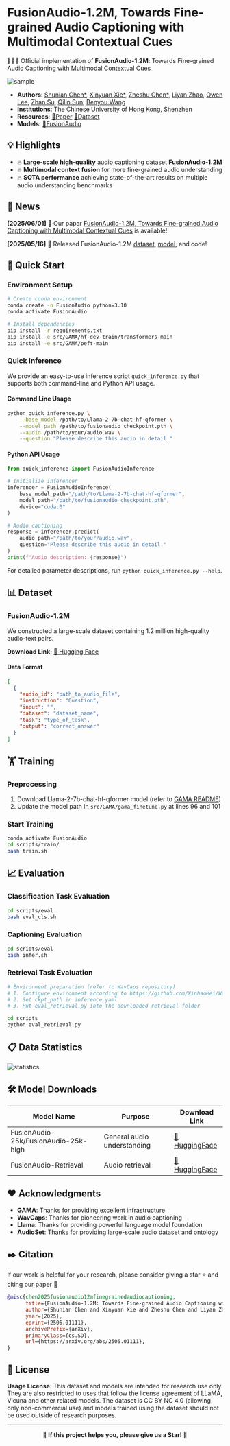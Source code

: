 
# FusionAudio-1.2M, Towards Fine-grained Audio Captioning with Multimodal Contextual Cues 



🚀🚀🚀 Official implementation of **FusionAudio-1.2M**: Towards Fine-grained Audio Captioning with Multimodal Contextual Cues

![sample](imgs/sample.png)

* **Authors**: [Shunian Chen*](https://github.com/Shunian-Chen), [Xinyuan Xie*](https://github.com/satsuki2486441738), [Zheshu Chen*](https://github.com/kawagebo12), [Liyan Zhao](https://github.com/Apostasi0225cuhksz), [Owen Lee](https://github.com/KaiTheSkyWalker), [Zhan Su](https://scholar.google.com/citations?user=VzEpVpoAAAAJ), [Qilin Sun](https://scholar.google.com/citations?user=igqPS8sAAAAJ), [Benyou Wang](https://scholar.google.com.hk/citations?user=Jk4vJU8AAAAJ)
* **Institutions**: The Chinese University of Hong Kong, Shenzhen
* **Resources**: [📄Paper](https://arxiv.org/abs/2506.01111)  [🤗Dataset](https://huggingface.co/datasets/SatsukiVie/FusionAudio)
* **Models**: [🤗FusionAudio](https://huggingface.co/SatsukiVie/FusionAudio)

## 💡 Highlights

* 🔥 **Large-scale high-quality** audio captioning dataset **FusionAudio-1.2M**
* 🔥 **Multimodal context fusion** for more fine-grained audio understanding
* 🔥 **SOTA performance** achieving state-of-the-art results on multiple audio understanding benchmarks

## 📜 News
**\[2025/06/01\]** 🚀 Our papar [FusionAudio-1.2M, Towards Fine-grained Audio Captioning with Multimodal Contextual Cues](https://arxiv.org/abs/2506.01111) is available!

**\[2025/05/16\]** 🚀 Released FusionAudio-1.2M [dataset](https://huggingface.co/datasets/SatsukiVie/FusionAudio), [model](https://huggingface.co/SatsukiVie/FusionAudio/tree/main), and code!

## 🚀 Quick Start

### Environment Setup

```bash
# Create conda environment
conda create -n FusionAudio python=3.10
conda activate FusionAudio

# Install dependencies
pip install -r requirements.txt
pip install -e src/GAMA/hf-dev-train/transformers-main
pip install -e src/GAMA/peft-main
```

### Quick Inference

We provide an easy-to-use inference script `quick_inference.py` that supports both command-line and Python API usage.

#### Command Line Usage

```bash
python quick_inference.py \
    --base_model /path/to/Llama-2-7b-chat-hf-qformer \
    --model_path /path/to/fusionaudio_checkpoint.pth \
    --audio /path/to/your/audio.wav \
    --question "Please describe this audio in detail."
```

#### Python API Usage

```python
from quick_inference import FusionAudioInference

# Initialize inferencer
inferencer = FusionAudioInference(
    base_model_path="/path/to/Llama-2-7b-chat-hf-qformer",
    model_path="/path/to/fusionaudio_checkpoint.pth",
    device="cuda:0"
)

# Audio captioning
response = inferencer.predict(
    audio_path="/path/to/your/audio.wav",
    question="Please describe this audio in detail."
)
print(f"Audio description: {response}")
```

For detailed parameter descriptions, run `python quick_inference.py --help`.

## 📊 Dataset

### FusionAudio-1.2M

We constructed a large-scale dataset containing 1.2 million high-quality audio-text pairs.

**Download Link**: [🤗 Hugging Face](https://huggingface.co/datasets/SatsukiVie/FusionAudio)

#### Data Format

```json
[
  {
    "audio_id": "path_to_audio_file",
    "instruction": "Question",
    "input": "",
    "dataset": "dataset_name", 
    "task": "type_of_task",
    "output": "correct_answer"
  }
]
```

## 🏋️ Training

### Preprocessing

1. Download Llama-2-7b-chat-hf-qformer model (refer to [GAMA README](https://github.com/Sreyan88/GAMA))
2. Update the model path in `src/GAMA/gama_finetune.py` at lines 96 and 101

### Start Training

```bash
conda activate FusionAudio
cd scripts/train/
bash train.sh
```

## 📈 Evaluation

### Classification Task Evaluation

```bash
cd scripts/eval
bash eval_cls.sh
```

### Captioning Evaluation

```bash
cd scripts/eval  
bash infer.sh
```

### Retrieval Task Evaluation

```bash
# Environment preparation (refer to WavCaps repository)
# 1. Configure environment according to https://github.com/XinhaoMei/WavCaps/tree/master/retrieval
# 2. Set ckpt_path in inference.yaml
# 3. Put eval_retrieval.py into the downloaded retrieval folder

cd scripts
python eval_retrieval.py
```

## 📋 Data Statistics

![statistics](imgs/statistics.png)

## 🛠️ Model Downloads

| Model Name | Purpose | Download Link |
|---------|------|----------|
| FusionAudio-25k/FusionAudio-25k-high | General audio understanding | [🤗 HuggingFace](https://huggingface.co/SatsukiVie/FusionAudio) |
| FusionAudio-Retrieval | Audio retrieval | [🤗 HuggingFace](https://huggingface.co/Zheshu/FusionAudio-Retrieval) |


## ❤️ Acknowledgments

* **GAMA**: Thanks for providing excellent infrastructure
* **WavCaps**: Thanks for pioneering work in audio captioning
* **Llama**: Thanks for providing powerful language model foundation
* **AudioSet**: Thanks for providing large-scale audio dataset and ontology

## ✒️ Citation

If our work is helpful for your research, please consider giving a star ⭐ and citing our paper 📝

```bibtex
@misc{chen2025fusionaudio12mfinegrainedaudiocaptioning,
      title={FusionAudio-1.2M: Towards Fine-grained Audio Captioning with Multimodal Contextual Fusion}, 
      author={Shunian Chen and Xinyuan Xie and Zheshu Chen and Liyan Zhao and Owen Lee and Zhan Su and Qilin Sun and Benyou Wang},
      year={2025},
      eprint={2506.01111},
      archivePrefix={arXiv},
      primaryClass={cs.SD},
      url={https://arxiv.org/abs/2506.01111}, 
}
```

## 📄 License

**Usage License**: This dataset and models are intended for research use only. They are also restricted to uses that follow the license agreement of LLaMA, Vicuna and other related models. The dataset is CC BY NC 4.0 (allowing only non-commercial use) and models trained using the dataset should not be used outside of research purposes.

---

<div align="center">

**🌟 If this project helps you, please give us a Star! 🌟**

</div>
